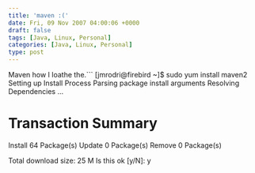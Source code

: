 ```yaml
---
title: 'maven :('
date: Fri, 09 Nov 2007 04:00:06 +0000
draft: false
tags: [Java, Linux, Personal]
categories: [Java, Linux, Personal]
type: post
---
```


Maven how I loathe the.```
\[jmrodri@firebird ~\]$ sudo yum install maven2
Setting up Install Process
Parsing package install arguments
Resolving Dependencies
...

Transaction Summary
=============================================================================
Install     64 Package(s)
Update       0 Package(s)
Remove       0 Package(s)

Total download size: 25 M
Is this ok \[y/N\]: y
```Why must you depend on the world!